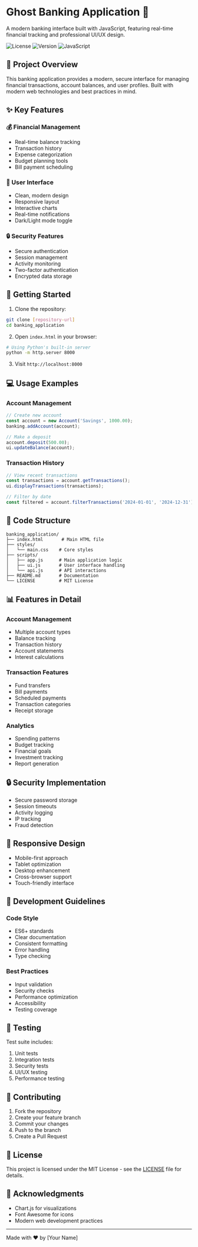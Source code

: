 # Ghost Banking Application 🏦

A modern banking interface built with JavaScript, featuring real-time financial tracking and professional UI/UX design.

![License](https://img.shields.io/badge/license-MIT-blue.svg)
![Version](https://img.shields.io/badge/version-1.0.0-green.svg)
![JavaScript](https://img.shields.io/badge/javascript-ES6+-yellow.svg)

## 🎯 Project Overview

This banking application provides a modern, secure interface for managing financial transactions, account balances, and user profiles. Built with modern web technologies and best practices in mind.

## ✨ Key Features

### 💰 Financial Management
- Real-time balance tracking
- Transaction history
- Expense categorization
- Budget planning tools
- Bill payment scheduling

### 🎨 User Interface
- Clean, modern design
- Responsive layout
- Interactive charts
- Real-time notifications
- Dark/Light mode toggle

### 🔒 Security Features
- Secure authentication
- Session management
- Activity monitoring
- Two-factor authentication
- Encrypted data storage

## 🚀 Getting Started

1. Clone the repository:
```bash
git clone [repository-url]
cd banking_application
```

2. Open `index.html` in your browser:
```bash
# Using Python's built-in server
python -m http.server 8000
```

3. Visit `http://localhost:8000`

## 💻 Usage Examples

### Account Management
```javascript
// Create new account
const account = new Account('Savings', 1000.00);
banking.addAccount(account);

// Make a deposit
account.deposit(500.00);
ui.updateBalance(account);
```

### Transaction History
```javascript
// View recent transactions
const transactions = account.getTransactions();
ui.displayTransactions(transactions);

// Filter by date
const filtered = account.filterTransactions('2024-01-01', '2024-12-31');
```

## 🔧 Code Structure

```
banking_application/
├── index.html       # Main HTML file
├── styles/
│   └── main.css    # Core styles
├── scripts/
│   ├── app.js      # Main application logic
│   ├── ui.js       # User interface handling
│   └── api.js      # API interactions
├── README.md       # Documentation
└── LICENSE         # MIT License
```

## 📊 Features in Detail

### Account Management
- Multiple account types
- Balance tracking
- Transaction history
- Account statements
- Interest calculations

### Transaction Features
- Fund transfers
- Bill payments
- Scheduled payments
- Transaction categories
- Receipt storage

### Analytics
- Spending patterns
- Budget tracking
- Financial goals
- Investment tracking
- Report generation

## 🔒 Security Implementation

- Secure password storage
- Session timeouts
- Activity logging
- IP tracking
- Fraud detection

## 📱 Responsive Design

- Mobile-first approach
- Tablet optimization
- Desktop enhancement
- Cross-browser support
- Touch-friendly interface

## 📝 Development Guidelines

### Code Style
- ES6+ standards
- Clear documentation
- Consistent formatting
- Error handling
- Type checking

### Best Practices
- Input validation
- Security checks
- Performance optimization
- Accessibility
- Testing coverage

## 🧪 Testing

Test suite includes:
1. Unit tests
2. Integration tests
3. Security tests
4. UI/UX testing
5. Performance testing

## 🤝 Contributing

1. Fork the repository
2. Create your feature branch
3. Commit your changes
4. Push to the branch
5. Create a Pull Request

## 📄 License

This project is licensed under the MIT License - see the [LICENSE](LICENSE) file for details.

## 🙏 Acknowledgments

- Chart.js for visualizations
- Font Awesome for icons
- Modern web development practices

---

Made with ❤️ by [Your Name]
